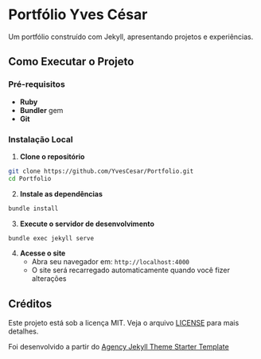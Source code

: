 # Portfólio Yves César

Um portfólio construído com Jekyll, apresentando projetos e experiências.

## Como Executar o Projeto

### Pré-requisitos

- **Ruby**
- **Bundler** gem
- **Git**

### Instalação Local

1. **Clone o repositório**
```bash
git clone https://github.com/YvesCesar/Portfolio.git
cd Portfolio
```

2. **Instale as dependências**
```bash
bundle install
```

3. **Execute o servidor de desenvolvimento**
```bash
bundle exec jekyll serve
```

4. **Acesse o site**
   - Abra seu navegador em: `http://localhost:4000`
   - O site será recarregado automaticamente quando você fizer alterações

## Créditos

Este projeto está sob a licença MIT. Veja o arquivo [LICENSE](LICENSE) para mais detalhes.

Foi desenvolvido a partir do [Agency Jekyll Theme Starter Template](https://github.com/raviriley/agency-jekyll-theme-starter)